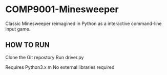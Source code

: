 # COMP9001-Minesweeper
Classic Minesweeper reimagined in Python as a interactive command-line input game. 

## HOW TO RUN
Clone the Git repostory
Run driver.py

Requires Python3.x m 
No external libraries required 
